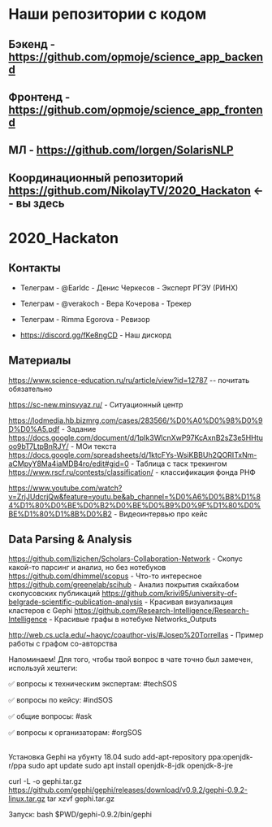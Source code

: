 # Наши репозитории с кодом

## Бэкенд - https://github.com/opmoje/science_app_backend
## Фронтенд - https://github.com/opmoje/science_app_frontend
## МЛ - https://github.com/Iorgen/SolarisNLP
## Координационный репозиторий https://github.com/NikolayTV/2020_Hackaton <-- вы здесь

# 2020_Hackaton
## Контакты

* Телеграм - @Earldc - Денис Черкесов - Эксперт РГЭУ (РИНХ)

* Телеграм - @verakoch - Вера Кочерова - Трекер

* Телеграм - Rimma Egorova - Ревизор

* https://discord.gg/fKe8ngCD - Наш дискорд


## Материалы
https://www.science-education.ru/ru/article/view?id=12787 -- почитать обязательно

https://sc-new.minsvyaz.ru/ - Ситуационный центр

https://lodmedia.hb.bizmrg.com/cases/283566/%D0%A0%D0%98%D0%9D%D0%A5.pdf - Задание
https://docs.google.com/document/d/1pIk3WlcnXwP97KcAxnB2sZ3e5HHtuoo9bT7LtpBnRJY/ - МОи текста
https://docs.google.com/spreadsheets/d/1ktcFYs-WsiKBBUh2QORITxNm-aCMpyY8Ma4iaMDB4ro/edit#gid=0 - Таблица с таск трекингом
https://www.rscf.ru/contests/classification/ - классификация фонда РНФ

https://www.youtube.com/watch?v=ZrjJUdcrjQw&feature=youtu.be&ab_channel=%D0%A6%D0%B8%D1%84%D1%80%D0%BE%D0%B2%D0%BE%D0%B9%D0%9F%D1%80%D0%BE%D1%80%D1%8B%D0%B2 - Видеоинтервью про кейс

## Data Parsing & Analysis
https://github.com/lizichen/Scholars-Collaboration-Network - Скопус какой-то парсинг и анализ, но без нотебуков
https://github.com/dhimmel/scopus - Что-то интересное
https://github.com/greenelab/scihub - Анализ покрытия скайхабом скопусовских публикаций
https://github.com/krivi95/university-of-belgrade-scientific-publication-analysis - Красивая визуализация кластеров с Gephi
https://github.com/Research-Intelligence/Research-Intelligence - Красивые графы в нотебуке Networks_Outputs

http://web.cs.ucla.edu/~haoyc/coauthor-vis/#Josep%20Torrellas - Пример работы с графом со-авторства

Напоминаем! Для того, чтобы твой вопрос в чате точно был замечен, используй хештеги:

✅ вопросы к техническим экспертам: #techSOS

✅ вопросы по кейсу: #indSOS

✅ общие вопросы: #ask

✅ вопросы к организаторам: #orgSOS


##
Установка Gephi на убунту 18.04
sudo add-apt-repository ppa:openjdk-r/ppa
sudo apt update
sudo apt install openjdk-8-jdk openjdk-8-jre

curl -L -o gephi.tar.gz https://github.com/gephi/gephi/releases/download/v0.9.2/gephi-0.9.2-linux.tar.gz
tar xzvf gephi.tar.gz

Запуск:
bash $PWD/gephi-0.9.2/bin/gephi
